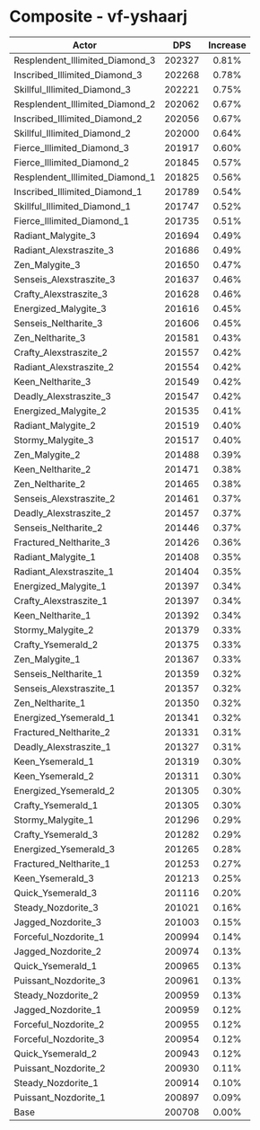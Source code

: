 # Composite - vf-yshaarj
| Actor | DPS | Increase |
|---|:---:|:---:|
|Resplendent_Illimited_Diamond_3|202327|0.81%|
|Inscribed_Illimited_Diamond_3|202268|0.78%|
|Skillful_Illimited_Diamond_3|202221|0.75%|
|Resplendent_Illimited_Diamond_2|202062|0.67%|
|Inscribed_Illimited_Diamond_2|202056|0.67%|
|Skillful_Illimited_Diamond_2|202000|0.64%|
|Fierce_Illimited_Diamond_3|201917|0.60%|
|Fierce_Illimited_Diamond_2|201845|0.57%|
|Resplendent_Illimited_Diamond_1|201825|0.56%|
|Inscribed_Illimited_Diamond_1|201789|0.54%|
|Skillful_Illimited_Diamond_1|201747|0.52%|
|Fierce_Illimited_Diamond_1|201735|0.51%|
|Radiant_Malygite_3|201694|0.49%|
|Radiant_Alexstraszite_3|201686|0.49%|
|Zen_Malygite_3|201650|0.47%|
|Senseis_Alexstraszite_3|201637|0.46%|
|Crafty_Alexstraszite_3|201628|0.46%|
|Energized_Malygite_3|201616|0.45%|
|Senseis_Neltharite_3|201606|0.45%|
|Zen_Neltharite_3|201581|0.43%|
|Crafty_Alexstraszite_2|201557|0.42%|
|Radiant_Alexstraszite_2|201554|0.42%|
|Keen_Neltharite_3|201549|0.42%|
|Deadly_Alexstraszite_3|201547|0.42%|
|Energized_Malygite_2|201535|0.41%|
|Radiant_Malygite_2|201519|0.40%|
|Stormy_Malygite_3|201517|0.40%|
|Zen_Malygite_2|201488|0.39%|
|Keen_Neltharite_2|201471|0.38%|
|Zen_Neltharite_2|201465|0.38%|
|Senseis_Alexstraszite_2|201461|0.37%|
|Deadly_Alexstraszite_2|201457|0.37%|
|Senseis_Neltharite_2|201446|0.37%|
|Fractured_Neltharite_3|201426|0.36%|
|Radiant_Malygite_1|201408|0.35%|
|Radiant_Alexstraszite_1|201404|0.35%|
|Energized_Malygite_1|201397|0.34%|
|Crafty_Alexstraszite_1|201397|0.34%|
|Keen_Neltharite_1|201392|0.34%|
|Stormy_Malygite_2|201379|0.33%|
|Crafty_Ysemerald_2|201375|0.33%|
|Zen_Malygite_1|201367|0.33%|
|Senseis_Neltharite_1|201359|0.32%|
|Senseis_Alexstraszite_1|201357|0.32%|
|Zen_Neltharite_1|201350|0.32%|
|Energized_Ysemerald_1|201341|0.32%|
|Fractured_Neltharite_2|201331|0.31%|
|Deadly_Alexstraszite_1|201327|0.31%|
|Keen_Ysemerald_1|201319|0.30%|
|Keen_Ysemerald_2|201311|0.30%|
|Energized_Ysemerald_2|201305|0.30%|
|Crafty_Ysemerald_1|201305|0.30%|
|Stormy_Malygite_1|201296|0.29%|
|Crafty_Ysemerald_3|201282|0.29%|
|Energized_Ysemerald_3|201265|0.28%|
|Fractured_Neltharite_1|201253|0.27%|
|Keen_Ysemerald_3|201213|0.25%|
|Quick_Ysemerald_3|201116|0.20%|
|Steady_Nozdorite_3|201021|0.16%|
|Jagged_Nozdorite_3|201003|0.15%|
|Forceful_Nozdorite_1|200994|0.14%|
|Jagged_Nozdorite_2|200974|0.13%|
|Quick_Ysemerald_1|200965|0.13%|
|Puissant_Nozdorite_3|200961|0.13%|
|Steady_Nozdorite_2|200959|0.13%|
|Jagged_Nozdorite_1|200959|0.12%|
|Forceful_Nozdorite_2|200955|0.12%|
|Forceful_Nozdorite_3|200954|0.12%|
|Quick_Ysemerald_2|200943|0.12%|
|Puissant_Nozdorite_2|200930|0.11%|
|Steady_Nozdorite_1|200914|0.10%|
|Puissant_Nozdorite_1|200897|0.09%|
|Base|200708|0.00%|
